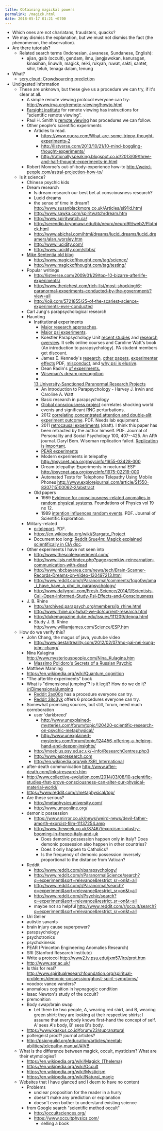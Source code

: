 ```yaml
---
title: Obtaining magickal powers
permalink: /magick.html
date: 2018-05-17 01:21 +0700
---
```


- Which ones are not charlatans, fraudsters, quacks?
- We may dismiss the explanation, but we must not dismiss the fact (the phenomenon, the observation).
- Are there tutorials?
    - Related search terms (Indonesian, Javanese, Sundanese, English):
        - ajian, gaib (occult), gendam, ilmu, jangjawokan, kanuragan, kinasihan, linuwih, magick, reiki, rukyah, ruwat, sakti, santet, sihir, teluh, tenaga dalam, tenung
- What?
    - [scry.cloud: Crowdsourcing prediction](https://scry.cloud/)
- Undigested information
    - These are unknown, but these give us a procedure we can try, if it's clear at all.
        - A simple remote viewing protocol everyone can try: http://www.irva.org/remote-viewing/howto.html
        - <a href="http://www.farsight.org/">Farsight institute</a> for remote viewing
        has instructions for "scientific remote viewing".
        - Paul H. Smith's <a href="http://www.rviewer.com/SimpleRemoteViewing.html">remote viewing</a>
        has procedures we can follow.
        - Other people's scientific experiments
            - Articles to read.
                - https://www.quora.com/What-are-some-trippy-thought-experiments-2
                - http://listverse.com/2013/10/21/10-mind-boggling-thought-experiments/
                - http://rationallyspeaking.blogspot.co.id/2013/09/three-and-half-thought-experiments-in.html
        - Robert Monroe's out-of-body-experience how-to http://weird-people.com/astral-projection-how-to/
    - Is it science?
        - Chinese psychic kids
        - Dream research
            - Is dream research our best bet at consciousness research?
            - Lucid dreams
            - the sense of time in dream?  http://www.susanblackmore.co.uk/Articles/si91ld.html
            - http://www.sawka.com/spiritwatch/dream.htm
            - http://www.spiritwatch.ca/
            - http://serendip.brynmawr.edu/bb/neuro/neuro99/web2/Plotnick.html
            - http://www.abichal.com/html/dreams/lucid_dreams/lucid_dreamers/alan_worsley.htm
            - http://www.lucidity.com/
            - http://www.lucidity.com/slbbs/
        - [Mike Sententia old blog](http://www.magickofthought.com/)
            - http://www.magickofthought.com/tag/science/
            - http://www.magickofthought.com/tag/testing/
        - Popular writings
            - http://listverse.com/2009/01/29/top-10-bizarre-afterlife-experiments/
            - http://www.therichest.com/rich-list/most-shocking/6-paranormal-experiments-conducted-by-the-government/?view=all
            - http://io9.com/5721855/25-of-the-scariest-science-experiments-ever-conducted
        - Carl Jung's parapsychological research
        - Haunting
            - Institutional experiments
                - <a href="http://www.parapsych.org/articles/36/68/what_are_the_major_research.aspx">Major research approaches</a>.
                - <a href="http://www.parapsych.org/articles/36/67/what_are_the_major_psi_experiments.aspx">Major psi experiments</a>.
                - Koestler Parapsychology Unit
                <a href="https://koestlerunit.wordpress.com/study-registry/registered-studies/">recent studies</a>
                and
                <a href="https://koestlerunit.wordpress.com/research-overview/">research overview</a>.
                It sells online courses and Caroline Watt's book (An introduction to parapsychology).
                PA student members get discount.
                - James E. Kennedy's
                <a href="http://jeksite.org/psi.htm">research</a>,
                <a href="http://jeksite.org/others.htm">other papers</a>,
                <a href="http://jeksite.org/psi/jp76.pdf">experimenter effects</a> PDF,
                <a href="http://jeksite.org/psi/misconduct.htm">misconduct</a>,
                and
                <a href="http://jeksite.org/psi/jp01.htm">why psi is elusive</a>.
                - Dean Radin's
                <a href="http://www.deanradin.com/evidence/evidence.htm">of experiments.
                - Wiseman's dream precognition
                - <a href="http://mentalfloss.com/article/54450/13-university-sanctioned-paranormal-research-projects">
                13 University-Sanctioned Paranormal Research Projects
                </a>
                - An Introduction to Parapsychology - Harvey J. Irwin and Caroline A. Watt
                - Basic research in parapsychology
                - <a href="http://noosphere.princeton.edu/">Global consciousness project</a> correlates shocking world events and significant RNG perturbations.
                - 2012 [correlating concentrated attention and double-slit experiment
                outcome](http://media.noetic.org/uploads/files/PhysicsEssays-Radin-DoubleSlit-2012.pdf).
                PDF. Needs lab equipment.
                - 2011 <a href="http://www.dbem.ws/FeelingFuture.pdf">retrocausal experiments</a> (draft).
                I think this paper has been retracted by the author himself. PDF. Journal of Personality and Social Psychology 100, 407--425.
                An APA journal.
                Daryl Bem.
                Wiseman replication failed.
                <a href="https://www.sciencebasedmedicine.org/the-power-of-replication-bems-psi-research/">Replication is important</a>.
                - <a href="http://www.princeton.edu/~pear/experiments.html">PEAR experiments</a>
                - Modern experiments in telepathy
                http://psycnet.apa.org/psycinfo/1955-03428-000
                - Dream telepathy: Experiments in nocturnal ESP
                http://psycnet.apa.org/psycinfo/1975-02219-000
                - Automated Tests for Telephone Telepathy Using Mobile Phones
                http://www.explorejournal.com/article/S1550-8307(15)00062-2/abstract
            - Old papers
                - 1989
                <a href="http://ww.w.leyline.org/papers/pdf/REG.meta-analysis.1989.pdf">Evidence for consciousness-related anomalies in random physical systems</a>.
                Foundations of Physics vol 19 no 12.
                - 1989
                <a href="http://www.scientificexploration.org/journal/jse_03_1_radin.pdf">intention influences random events</a>.
                PDF.
                Journal of Scientific Exploration.
        - Military-related
            - <a href="http://www.fas.org/sgp/eprint/teleport.pdf">p-teleport</a>. PDF.
            - https://en.wikipedia.org/wiki/Stargate_Project
            - Document too long: [Reddit 6rue4m: Magick explained scientifically in CIA doc](https://www.reddit.com/r/occult/comments/6rue4m/magick_explained_scientifically_in_cia_doc/).
        - Other experiments I have not seen into
            - http://www.thescoleexperiment.com/
            - http://www.iisis.net/index.php?page=semkiw-reincarnation-communication-with-dead
            - http://www.nbcbayarea.com/news/tech/Brain-Scanner-Records-Dreams-on-Video-130497213.html
            - http://www.reddit.com/r/Paranormal/comments/1qgo0w/ama_i_have_have_a_phd_in_parapsychology/
            - http://www.dailygrail.com/Fresh-Science/2014/1/Scientists-Call-Open-Informed-Study-Psi-Effects-and-Consciousness
        - J. B. Rhine
            - http://archived.parapsych.org/members/jb_rhine.html
            - http://www.rhine.org/what-we-do/current-research.html
            - http://dukemagazine.duke.edu/issues/111209/depqa.html
            - Study J. B. Rhine http://www.williamjames.com/Science/ESP.htm
    - How do we verify this?
        - John Chang, the magus of java, youtube video
            - http://www.gestaltreality.com/2012/02/07/mo-pai-nei-kung-john-chang/
        - Nina Kulagina http://www.mysteriouspeople.com/Nina_Kulagina.htm
            - [Massimo Polidoro's Secrets of a Russian Psychic](https://www.cicap.org/new/articolo.php?id=101003)
        - Matthew Manning
        - https://en.wikipedia.org/wiki/Quantum_cognition
        - "The afterlife experiments" book
        - What is "dimensional jumping"? Is it legit? How do we do it? [/r/DimensionalJumping](https://np.reddit.com/r/DimensionalJumping/)
            - [Reddit 2ax00o](https://www.reddit.com/r/DimensionalJumping/comments/2ax00o/dimensional_jumping_for_dummies_revamped/)
            has a procedure everyone can try.
            - [Reddit 38c3yk](https://www.reddit.com/r/DimensionalJumping/comments/38c3yk/how_to_jump_between_dimensions/)
            offers 6 procedures everyone can try.
        - Somewhat promising sources, but still, forum, need much corroboration
            - user 'darkbreed'
                - http://www.unexplained-mysteries.com/forum/topic/120420-scientific-research-on-psychic-metaphysical/
                - http://www.unexplained-mysteries.com/forum/topic/124456-offering-a-helping-hand-and-deeper-insights/
            - http://moebius.psy.ed.ac.uk/~info/ResearchCentres.php3
            - http://www.espresearch.com
            - http://en.wikipedia.org/wiki/SRI_International
        - after-death communication http://www.after-death.com/links/research.htm
        - http://www.collective-evolution.com/2014/03/08/10-scientific-studies-that-prove-consciousness-can-alter-our-physical-material-world/
        - https://www.reddit.com/r/metaphysical/top/
        - Are these serious?
            - http://metaphysicsuniversity.com/
            - http://www.umsonline.org/
        - demonic possession
            - https://www.mirror.co.uk/news/weird-news/devil-father-amorth-exorcist-film-11137254.amp
            - http://www.theweek.co.uk/87467/exorcism-industry-booming-in-france-italy-and-uk
                - Does demonic possession happen only in Italy? Does demonic possession also happen in other countries?
                - Does it only happen to Catholics?
                - Is the frequency of demonic possession inversely proportional to the distance from Vatican?
        - Reddit
            - http://www.reddit.com/r/parapsychology/
            - http://www.reddit.com/r/ParanormalScience/search?q=experiment&sort=relevance&restrict_sr=on&t=all
            - http://www.reddit.com/r/Paranormal/search?q=experiment&sort=relevance&restrict_sr=on&t=all
            - http://www.reddit.com/r/Psychic/search?q=experiment&sort=relevance&restrict_sr=on&t=all
            - maybe not so helpful
            http://www.reddit.com/r/occult/search?q=experiment&sort=relevance&restrict_sr=on&t=all
        - Uri Geller
        - autistic savants
        - brain injury cause superpower?
        - parapsychology
        - psychotronics
        - psychokinesis
        - PEAR (Princeton Engineering Anomalies Research)
        - SRI (Stanford Research Institute)
        - Write a protocol http://www2.lv.psu.edu/jxm57/irp/prot.htm
        - http://www.spr.ac.uk/
        - Is this for real?  http://www.spiritualresearchfoundation.org/spiritual-problems/demonic-possession/ghost-spirit-symptoms/
        - voodoo: vance vanders?
        - anomalous cognition in hypnagogic condition
        - Isaac Newton's study of the occult?
        - premonition
        - Body swap/brain swap
            - Let there be two people, A, wearing red shirt, and B, wearing green shirt; they are looking at their respective shirts;
            I assume that
            everybody knows first-hand the concept of self.
            A' sees A's body,
            B' sees B's body.
        - https://www.kaskus.co.id/forum/23/supranatural
        - poltergeist proof? journal articles?
        - http://psionguild.org/education/articles/mental-abilities/telepathy-manual/#IVB
    - What is the difference between magick, occult, mysticism?
    What are their etymologies?
        - https://en.wikipedia.org/wiki/Magick_(Thelema)
        - https://en.wikipedia.org/wiki/Occult
        - https://en.wikipedia.org/wiki/Mysticism
        - https://en.wikipedia.org/wiki/Natural_magic
    - Websites that I have glanced and I deem to have no content
        - Problems
            - unclear proposition for the reader in a hurry
            - doesn't make any prediction or explanation
            - doesn't even bother to understand existing science
        - from Google search "scientific method occult"
            - http://occultsciences.org/
            - https://www.occultphysics.com/
                - selling a book
